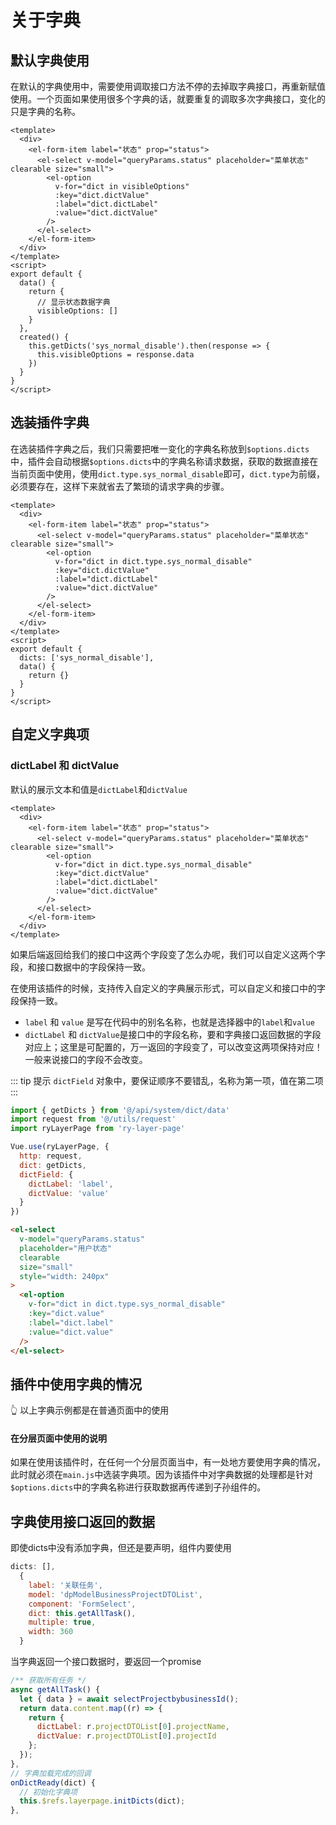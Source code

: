 # 关于字典

## 默认字典使用

在默认的字典使用中，需要使用调取接口方法不停的去掉取字典接口，再重新赋值使用。一个页面如果使用很多个字典的话，就要重复的调取多次字典接口，变化的只是字典的名称。

```vue
<template>
  <div>
    <el-form-item label="状态" prop="status">
      <el-select v-model="queryParams.status" placeholder="菜单状态" clearable size="small">
        <el-option
          v-for="dict in visibleOptions"
          :key="dict.dictValue"
          :label="dict.dictLabel"
          :value="dict.dictValue"
        />
      </el-select>
    </el-form-item>
  </div>
</template>
<script>
export default {
  data() {
    return {
      // 显示状态数据字典
      visibleOptions: []
    }
  },
  created() {
    this.getDicts('sys_normal_disable').then(response => {
      this.visibleOptions = response.data
    })
  }
}
</script>
```

## 选装插件字典

在选装插件字典之后，我们只需要把唯一变化的字典名称放到`$options.dicts`中，插件会自动根据`$options.dicts`中的字典名称请求数据，获取的数据直接在当前页面中使用，使用`dict.type.sys_normal_disable`即可，`dict.type`为前缀，必须要存在，这样下来就省去了繁琐的请求字典的步骤。

```vue {11,22}
<template>
  <div>
    <el-form-item label="状态" prop="status">
      <el-select v-model="queryParams.status" placeholder="菜单状态" clearable size="small">
        <el-option
          v-for="dict in dict.type.sys_normal_disable"
          :key="dict.dictValue"
          :label="dict.dictLabel"
          :value="dict.dictValue"
        />
      </el-select>
    </el-form-item>
  </div>
</template>
<script>
export default {
  dicts: ['sys_normal_disable'],
  data() {
    return {}
  }
}
</script>
```

## 自定义字典项

### dictLabel 和 dictValue

默认的展示文本和值是`dictLabel`和`dictValue`

```vue {13,14}
<template>
  <div>
    <el-form-item label="状态" prop="status">
      <el-select v-model="queryParams.status" placeholder="菜单状态" clearable size="small">
        <el-option
          v-for="dict in dict.type.sys_normal_disable"
          :key="dict.dictValue"
          :label="dict.dictLabel"
          :value="dict.dictValue"
        />
      </el-select>
    </el-form-item>
  </div>
</template>
```

如果后端返回给我们的接口中这两个字段变了怎么办呢，我们可以自定义这两个字段，和接口数据中的字段保持一致。

在使用该插件的时候，支持传入自定义的字典展示形式，可以自定义和接口中的字段保持一致。

- `label` 和 `value` 是写在代码中的别名名称，也就是选择器中的`label`和`value`
- `dictLabel` 和 `dictValue`是接口中的字段名称，要和字典接口返回数据的字段对应上；这里是可配置的，万一返回的字段变了，可以改变这两项保持对应！一般来说接口的字段不会改变。

::: tip 提示
`dictField` 对象中，要保证顺序不要错乱，名称为第一项，值在第二项
:::

```js {9,10}
import { getDicts } from '@/api/system/dict/data'
import request from '@/utils/request'
import ryLayerPage from 'ry-layer-page'

Vue.use(ryLayerPage, {
  http: request,
  dict: getDicts,
  dictField: {
    dictLabel: 'label',
    dictValue: 'value'
  }
})
```

```html
<el-select
  v-model="queryParams.status"
  placeholder="用户状态"
  clearable
  size="small"
  style="width: 240px"
>
  <el-option
    v-for="dict in dict.type.sys_normal_disable"
    :key="dict.value"
    :label="dict.label"
    :value="dict.value"
  />
</el-select>
```

## 插件中使用字典的情况

👆 以上字典示例都是在普通页面中的使用

#### 在分层页面中使用的说明

如果在使用该插件时，在任何一个分层页面当中，有一处地方要使用字典的情况，此时就必须在`main.js`中选装字典项。因为该插件中对字典数据的处理都是针对`$options.dicts`中的字典名称进行获取数据再传递到子孙组件的。

## 字典使用接口返回的数据

即使dicts中没有添加字典，但还是要声明，组件内要使用

```js
dicts: [],
  {
    label: '关联任务',
    model: 'dpModelBusinessProjectDTOList',
    component: 'FormSelect',
    dict: this.getAllTask(),
    multiple: true,
    width: 360
  }
```

当字典返回一个接口数据时，要返回一个promise

```js
/** 获取所有任务 */
async getAllTask() {
  let { data } = await selectProjectbybusinessId();
  return data.content.map((r) => {
    return {
      dictLabel: r.projectDTOList[0].projectName,
      dictValue: r.projectDTOList[0].projectId
    };
  });
},
// 字典加载完成的回调
onDictReady(dict) {
  // 初始化字典项
  this.$refs.layerpage.initDicts(dict);
},
```
